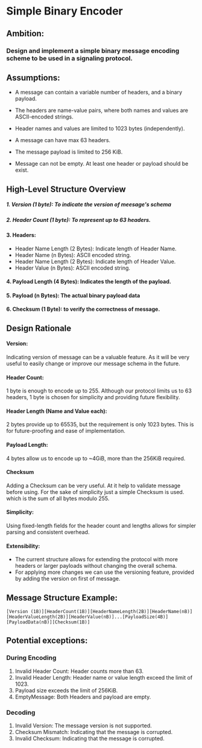 # Simple Binary Encoder

## Ambition:

### Design and implement a simple binary message encoding scheme to be used in a signaling protocol.

## Assumptions:

- A message can contain a variable number of headers, and a binary payload.

- The headers are name-value pairs, where both names and values are ASCII-encoded strings.

- Header names and values are limited to 1023 bytes (independently).

- A message can have max 63 headers.

- The message payload is limited to 256 KiB.

- Message can not be empty. At least one header or payload should be exist.

## High-Level Structure Overview

##### 1. Version (1 byte): To indicate the version of meesage's schema

##### 2. Header Count (1 byte): To represent up to 63 headers.

#### 3. Headers:

- Header Name Length (2 Bytes): Indicate length of Header Name.
- Header Name (n Bytes): ASCII encoded string.
- Header Name Length (2 Bytes): Indicate length of Header Value.
- Header Value (n Bytes): ASCII encoded string.

#### 4. Payload Length (4 Bytes): Indicates the length of the payload.

#### 5. Payload (n Bytes): The actual binary payload data

#### 6. Checksum (1 Byte): to verify the correctness of message.

## Design Rationale

#### Version:

Indicating version of message can be a valuable feature. As it will be very useful to easily change or improve our message schema in the future.

#### Header Count:

1 byte is enough to encode up to 255. Although our protocol limits us to 63 headers, 1 byte is chosen for simplicity and providing future flexibility.

#### Header Length (Name and Value each):

2 bytes provide up to 65535, but the requirement is only 1023 bytes. This is for future-proofing and ease of implementation.

#### Payload Length:

4 bytes allow us to encode up to ~4GiB, more than the 256KiB required.

#### Checksum

Adding a Checksum can be very useful. At it help to validate message before using.
For the sake of simplicity just a simple Checksum is used. which is the sum of all bytes modulo 255.

#### Simplicity:

Using fixed-length fields for the header count and lengths allows for simpler parsing and consistent overhead.

#### Extensibility:

- The current structure allows for extending the protocol with more headers or larger payloads without changing the overall schema.
- For applying more changes we can use the versioning feature, provided by adding the version on first of message.

## Message Structure Example:

    [Version (1B)][HeaderCount(1B)][HeaderNameLength(2B)][HeaderName(nB)][HeaderValueLength(2B)][HeaderValue(nB)]...[PayloadSize(4B)][PayloadData(nB)][Checksum(1B)]

## Potential exceptions:

### During Encoding

1. Invalid Header Count: Header counts more than 63.
2. Invalid Header Length: Header name or value length exceed the limit of 1023.
3. Payload size exceeds the limit of 256KiB.
4. EmptyMessage: Both Headers and payload are empty.

### Decoding

1. Invalid Version: The message version is not supported.
2. Checksum Mismatch: Indicating that the message is corrupted.
3. Invalid Checksum: Indicating that the message is corrupted.
